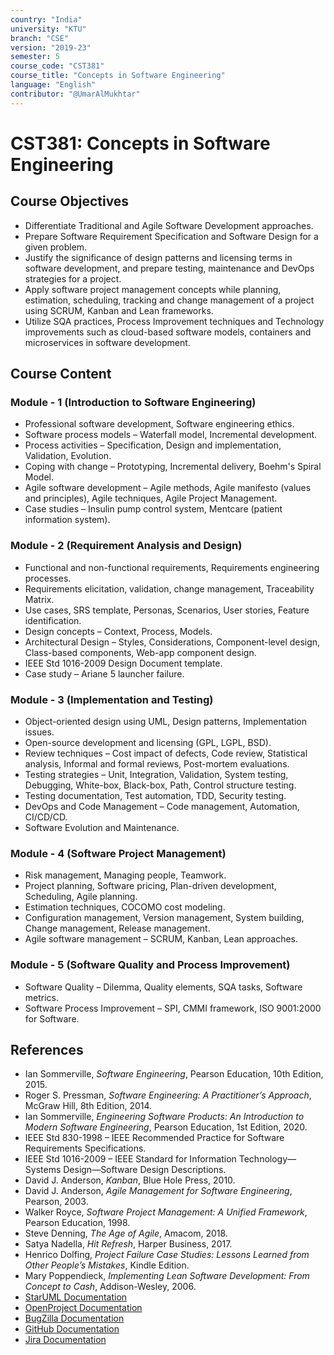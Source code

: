 ```yaml
---
country: "India"
university: "KTU"
branch: "CSE"
version: "2019-23"
semester: 5
course_code: "CST381"
course_title: "Concepts in Software Engineering"
language: "English"
contributor: "@UmarAlMukhtar"
---
```


# CST381: Concepts in Software Engineering

## Course Objectives
* Differentiate Traditional and Agile Software Development approaches.
* Prepare Software Requirement Specification and Software Design for a given problem.
* Justify the significance of design patterns and licensing terms in software development, and prepare testing, maintenance and DevOps strategies for a project.
* Apply software project management concepts while planning, estimation, scheduling, tracking and change management of a project using SCRUM, Kanban and Lean frameworks.
* Utilize SQA practices, Process Improvement techniques and Technology improvements such as cloud-based software models, containers and microservices in software development.

## Course Content
### Module - 1 (Introduction to Software Engineering)
* Professional software development, Software engineering ethics.  
* Software process models – Waterfall model, Incremental development.  
* Process activities – Specification, Design and implementation, Validation, Evolution.  
* Coping with change – Prototyping, Incremental delivery, Boehm's Spiral Model.  
* Agile software development – Agile methods, Agile manifesto (values and principles), Agile techniques, Agile Project Management.  
* Case studies – Insulin pump control system, Mentcare (patient information system).

### Module - 2 (Requirement Analysis and Design)
* Functional and non-functional requirements, Requirements engineering processes.  
* Requirements elicitation, validation, change management, Traceability Matrix.  
* Use cases, SRS template, Personas, Scenarios, User stories, Feature identification.  
* Design concepts – Context, Process, Models.  
* Architectural Design – Styles, Considerations, Component-level design, Class-based components, Web-app component design.  
* IEEE Std 1016-2009 Design Document template.  
* Case study – Ariane 5 launcher failure.

### Module - 3 (Implementation and Testing)
* Object-oriented design using UML, Design patterns, Implementation issues.  
* Open-source development and licensing (GPL, LGPL, BSD).  
* Review techniques – Cost impact of defects, Code review, Statistical analysis, Informal and formal reviews, Post-mortem evaluations.  
* Testing strategies – Unit, Integration, Validation, System testing, Debugging, White-box, Black-box, Path, Control structure testing.  
* Testing documentation, Test automation, TDD, Security testing.  
* DevOps and Code Management – Code management, Automation, CI/CD/CD.  
* Software Evolution and Maintenance.

### Module - 4 (Software Project Management)
* Risk management, Managing people, Teamwork.  
* Project planning, Software pricing, Plan-driven development, Scheduling, Agile planning.  
* Estimation techniques, COCOMO cost modeling.  
* Configuration management, Version management, System building, Change management, Release management.  
* Agile software management – SCRUM, Kanban, Lean approaches.

### Module - 5 (Software Quality and Process Improvement)
* Software Quality – Dilemma, Quality elements, SQA tasks, Software metrics.  
* Software Process Improvement – SPI, CMMI framework, ISO 9001:2000 for Software.

## References
* Ian Sommerville, *Software Engineering*, Pearson Education, 10th Edition, 2015.
* Roger S. Pressman, *Software Engineering: A Practitioner’s Approach*, McGraw Hill, 8th Edition, 2014.
* Ian Sommerville, *Engineering Software Products: An Introduction to Modern Software Engineering*, Pearson Education, 1st Edition, 2020.
* IEEE Std 830-1998 – IEEE Recommended Practice for Software Requirements Specifications.
* IEEE Std 1016-2009 – IEEE Standard for Information Technology—Systems Design—Software Design Descriptions.
* David J. Anderson, *Kanban*, Blue Hole Press, 2010.
* David J. Anderson, *Agile Management for Software Engineering*, Pearson, 2003.
* Walker Royce, *Software Project Management: A Unified Framework*, Pearson Education, 1998.
* Steve Denning, *The Age of Agile*, Amacom, 2018.
* Satya Nadella, *Hit Refresh*, Harper Business, 2017.
* Henrico Dolfing, *Project Failure Case Studies: Lessons Learned from Other People’s Mistakes*, Kindle Edition.
* Mary Poppendieck, *Implementing Lean Software Development: From Concept to Cash*, Addison-Wesley, 2006.
* [StarUML Documentation](https://docs.staruml.io/)
* [OpenProject Documentation](https://docs.openproject.org/)
* [BugZilla Documentation](https://www.bugzilla.org/docs/)
* [GitHub Documentation](https://guides.github.com/)
* [Jira Documentation](https://www.atlassian.com/software/jira)
